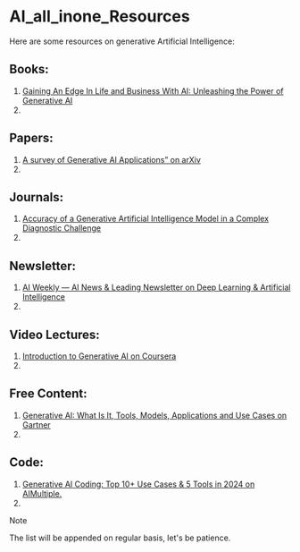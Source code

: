 # AI_all_inone_Resources

Here are some resources on generative Artificial Intelligence:
## Books:
1. [Gaining An Edge In Life and Business With AI: Unleashing the Power of Generative AI](https://pwskills.com/blog/top-5-books-every-generative-ai-enthusiast-should-read-in-2024)
2. 

## Papers:
1.	[A survey of Generative AI Applications” on arXiv](https://arxiv.org/abs/2306.02781)
2.	

## Journals:
1. [Accuracy of a Generative Artificial Intelligence Model in a Complex Diagnostic Challenge](https://jamanetwork.com/journals/jama/fullarticle/2806457)
2. 

## Newsletter:
1. [AI Weekly — AI News & Leading Newsletter on Deep Learning & Artificial Intelligence](https://aiweekly.co/)
2. 

## Video Lectures:
1. [Introduction to Generative AI on Coursera](https://www.coursera.org/learn/introduction-to-generative-ai)
2. 

## Free Content:
1. [Generative AI: What Is It, Tools, Models, Applications and Use Cases on Gartner](https://jamanetwork.com/journals/jama/fullarticle/2806457)
2. 

## Code:
1. [Generative AI Coding: Top 10+ Use Cases & 5 Tools in 2024 on AIMultiple.](https://research.aimultiple.com/generative-ai-coding)
2. 


> [!NOTE]
> The list will be appended on regular basis, let's be patience.
